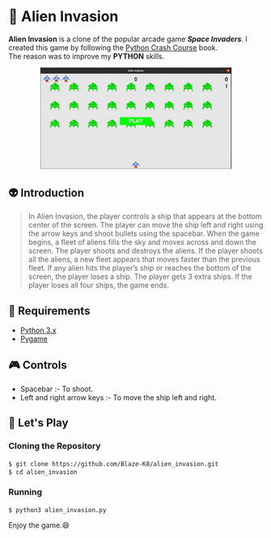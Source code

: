 # :space_invader: Alien Invasion
**Alien Invasion** is a clone of the popular arcade game ***Space Invaders***.
I created this game by following the [Python Crash Course](https://www.amazon.in/Python-Crash-Course-Eric-Matthes/dp/1593279280) book.                               
The reason was to improve my **PYTHON** skills.

<div align = center margin = auto>
    <img src = "images/sample_image.png" width = 75%>
</div>

##  :alien: Introduction
> In Alien Invasion, the player controls a ship that appears at
the bottom center of the screen. The player can move the ship
left and right using the arrow keys and shoot bullets using the
spacebar. When the game begins, a fleet of aliens fills the sky
and moves across and down the screen. The player shoots and
destroys the aliens. If the player shoots all the aliens, a new fleet
appears that moves faster than the previous fleet. If any alien hits
the player’s ship or reaches the bottom of the screen, the player
loses a ship. The player gets 3 extra ships. If the player 
loses all four ships, the game ends.

## :paperclip: Requirements
- [Python 3.x](https://www.python.org/)
- [Pygame](https://www.pygame.org/)

## :video_game: Controls
- Spacebar :- To shoot.
- Left and right arrow keys :- To move the ship left and right.

## :rocket: Let's Play
### Cloning the Repository
```
$ git clone https://github.com/Blaze-K8/alien_invasion.git 
$ cd alien_invasion
```

### Running
```
$ python3 alien_invasion.py
```
Enjoy the game.:smile:

